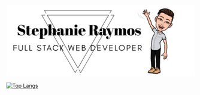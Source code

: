 ![GitHub Logo](images/githubLogo.png)


[![Top Langs](https://github-readme-stats.vercel.app/api/top-langs/?username=stephanieraymos&layout=compact)](https://github.com/stephanieraymos/github-readme-stats)
